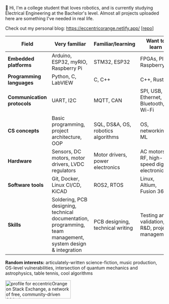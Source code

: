 👋 Hi, I'm a college student that loves robotics, and is currently studying Electrical Engineering at the Bachelor's level. Almost all projects uploaded here are something I've needed in real life.

Check out my personal blog: https://eccentricorange.netlify.app/ \[[repo](https://github.com/eccentricOrange/personal-blogs/)\]

| Field | Very familiar | Familiar/learning | Want to learn |
| --- | --- | --- | --- |
| **Embedded platforms** | Arduino, ESP32, myRIO, Raspberry Pi | STM32, ESP32 | FPGAs, PIC, Raspberry Pi |
| **Programming languages** | Python, C, LabVIEW | C, C++ | C++, Rust |
| **Communication protocols** | UART, I2C | MQTT, CAN | SPI, USB, Ethernet, Bluetooth, Wi-Fi |
| **CS concepts** | Basic programming, project architecture, OOP | SQL, DS&A, OS, robotics algorithms | OS, networking, ML |
| **Hardware** | Sensors, DC motors, motor drivers, LVDC regulators | Motor drivers, power electronics | AC motors, RF, high-speed digital electronics |
| **Software tools** | Git, Docker, Linux CI/CD, KiCAD | ROS2, RTOS | Linux, Altium, Fusion 360 |
| **Skills** | Soldering, PCB designing, technical documentation, programming, team management, system design & integration | PCB designing, technical writing | Testing and validation, R&D, project management |

**Random interests:** articulately-written science-fiction, music production, OS-level vulnerabilities, intersection of quantum mechanics and astrophysics, table tennis, cool algorithms

<a href="https://stackexchange.com/users/15114379/eccentricorange"><img src="https://stackexchange.com/users/flair/15114379.png" width="208" height="58" alt="profile for eccentricOrange on Stack Exchange, a network of free, community-driven Q&amp;A sites" title="profile for eccentricOrange on Stack Exchange, a network of free, community-driven Q&amp;A sites" /></a>

<!---
eccentricOrange/eccentricOrange is a ✨ special ✨ repository because its `README.md` (this file) appears on your GitHub profile.
You can click the Preview link to take a look at your changes.
--->

